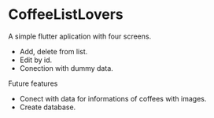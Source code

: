 # CoffeeListLovers

A simple flutter aplication with four screens.

* Add, delete from list.
* Edit by id.
* Conection with dummy data.


Future features

- Conect with data for informations of coffees with images.
- Create database.
